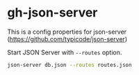 # gh-json-server
This is a config properties for json-server (https://github.com/typicode/json-server)

Start JSON Server with `--routes` option.

```bash
json-server db.json --routes routes.json
```
